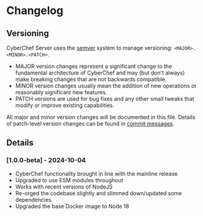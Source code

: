 # Changelog

## Versioning

CyberChef Server uses the [semver](https://semver.org/) system to manage versioning: `<MAJOR>.<MINOR>.<PATCH>`.

- MAJOR version changes represent a significant change to the fundamental architecture of CyberChef and may (but don't always) make breaking changes that are not backwards compatible.
- MINOR version changes usually mean the addition of new operations or reasonably significant new features.
- PATCH versions are used for bug fixes and any other small tweaks that modify or improve existing capabilities.

All major and minor version changes will be documented in this file. Details of patch-level version changes can be found in [commit messages](https://github.com/gchq/CyberChef-server/commits/master).


## Details

### [1.0.0-beta] - 2024-10-04
- CyberChef functionality brought in line with the mainline release
- Upgraded to use ESM modules throughout
- Works with recent versions of NodeJS
- Re-orged the codebase slightly and slimmed down/updated some dependencies
- Upgraded the base Docker image to Node 18